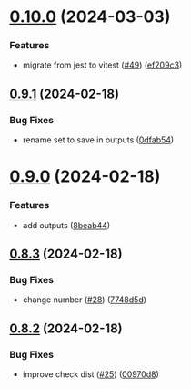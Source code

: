 # [0.10.0](https://github.com/AlbertHernandez/github-action-nodejs-template/compare/v0.9.1...v0.10.0) (2024-03-03)


### Features

* migrate from jest to vitest ([#49](https://github.com/AlbertHernandez/github-action-nodejs-template/issues/49)) ([ef209c3](https://github.com/AlbertHernandez/github-action-nodejs-template/commit/ef209c3c31f8fb32f770775cef0271819be04dfe))



## [0.9.1](https://github.com/AlbertHernandez/github-action-nodejs-template/compare/v0.9.0...v0.9.1) (2024-02-18)


### Bug Fixes

* rename set to save in outputs ([0dfab54](https://github.com/AlbertHernandez/github-action-nodejs-template/commit/0dfab540bbe4ab1c69be5df023a7aad415da4064))



# [0.9.0](https://github.com/AlbertHernandez/github-action-nodejs-template/compare/v0.8.3...v0.9.0) (2024-02-18)


### Features

* add outputs ([8beab44](https://github.com/AlbertHernandez/github-action-nodejs-template/commit/8beab44b2b7b0ba25eab4e75a9d51c2a3bd4bb25))



## [0.8.3](https://github.com/AlbertHernandez/github-action-nodejs-template/compare/v0.8.2...v0.8.3) (2024-02-18)


### Bug Fixes

* change number ([#28](https://github.com/AlbertHernandez/github-action-nodejs-template/issues/28)) ([7748d5d](https://github.com/AlbertHernandez/github-action-nodejs-template/commit/7748d5d07ae22900286a88d2eb1827684926889f))



## [0.8.2](https://github.com/AlbertHernandez/github-action-nodejs-template/compare/v0.8.1...v0.8.2) (2024-02-18)


### Bug Fixes

* improve check dist ([#25](https://github.com/AlbertHernandez/github-action-nodejs-template/issues/25)) ([00970d8](https://github.com/AlbertHernandez/github-action-nodejs-template/commit/00970d8a2f27568b9b439214d1a11bc2fb1ce9c2))



